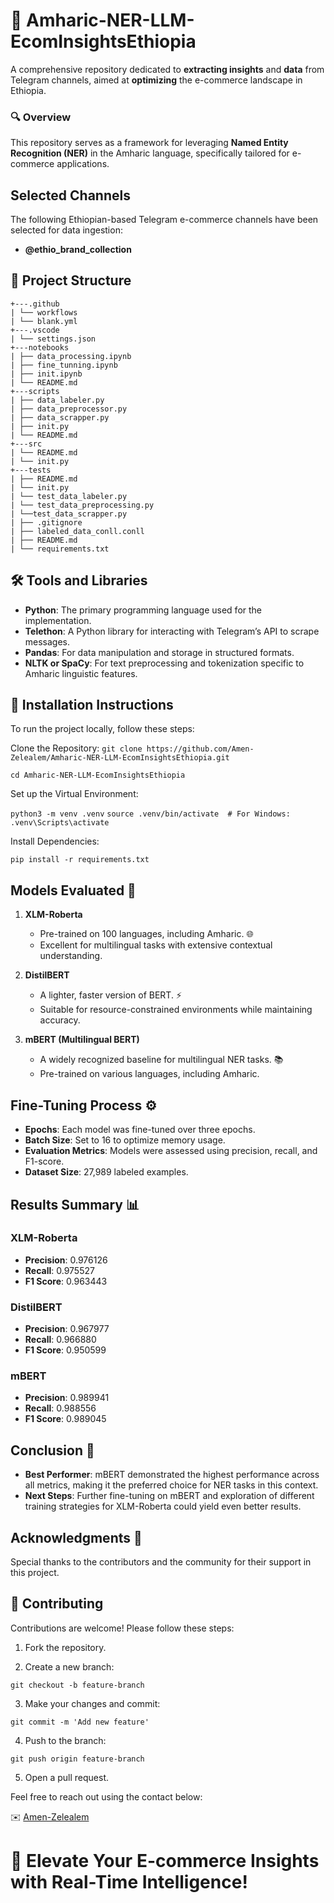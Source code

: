 # 🛒 **Amharic-NER-LLM-EcomInsightsEthiopia**
A comprehensive repository dedicated to **extracting insights** and **data** from Telegram channels, aimed at **optimizing** the e-commerce landscape in Ethiopia.

### 🔍 **Overview**
This repository serves as a framework for leveraging **Named Entity Recognition (NER)** in the Amharic language, specifically tailored for e-commerce applications.

## Selected Channels
The following Ethiopian-based Telegram e-commerce channels have been selected for data ingestion:
- **@ethio_brand_collection**

## 📂 **Project Structure**

```
+---.github
| └── workflows
| └── blank.yml
+---.vscode
| └── settings.json
+---notebooks
| ├── data_processing.ipynb
| ├── fine_tunning.ipynb
| ├── init.ipynb
| └── README.md
+---scripts
| ├── data_labeler.py
| ├── data_preprocessor.py
| ├── data_scrapper.py
| ├── init.py
| └── README.md
+---src
| └── README.md
| └── init.py
+---tests
| ├── README.md
| └── init.py
| └── test_data_labeler.py
| └── test_data_preprocessing.py
| └──test_data_scrapper.py
| ├── .gitignore
| ├── labeled_data_conll.conll
| ├── README.md
| └── requirements.txt
```

## 🛠️ Tools and Libraries
- **Python**: The primary programming language used for the implementation.
- **Telethon**: A Python library for interacting with Telegram’s API to scrape messages.
- **Pandas**: For data manipulation and storage in structured formats.
- **NLTK or SpaCy**: For text preprocessing and tokenization specific to Amharic linguistic features.

## 🚀 Installation Instructions
To run the project locally, follow these steps:

Clone the Repository:
`git clone https://github.com/Amen-Zelealem/Amharic-NER-LLM-EcomInsightsEthiopia.git`


`cd Amharic-NER-LLM-EcomInsightsEthiopia`

Set up the Virtual Environment:

`python3 -m venv .venv`
`source .venv/bin/activate  # For Windows: .venv\Scripts\activate`

Install Dependencies:

`pip install -r requirements.txt`

## Models Evaluated 🤖
1. **XLM-Roberta**
   - Pre-trained on 100 languages, including Amharic. 🌐
   - Excellent for multilingual tasks with extensive contextual understanding.

2. **DistilBERT**
   - A lighter, faster version of BERT. ⚡
   - Suitable for resource-constrained environments while maintaining accuracy.

3. **mBERT (Multilingual BERT)**
   - A widely recognized baseline for multilingual NER tasks. 📚
   - Pre-trained on various languages, including Amharic.

## Fine-Tuning Process ⚙️
- **Epochs**: Each model was fine-tuned over three epochs.
- **Batch Size**: Set to 16 to optimize memory usage.
- **Evaluation Metrics**: Models were assessed using precision, recall, and F1-score.
- **Dataset Size**: 27,989 labeled examples.

## Results Summary 📊
### XLM-Roberta
- **Precision**: 0.976126
- **Recall**: 0.975527
- **F1 Score**: 0.963443

### DistilBERT
- **Precision**: 0.967977
- **Recall**: 0.966880
- **F1 Score**: 0.950599

### mBERT
- **Precision**: 0.989941
- **Recall**: 0.988556
- **F1 Score**: 0.989045

## Conclusion 🎉
- **Best Performer**: mBERT demonstrated the highest performance across all metrics, making it the preferred choice for NER tasks in this context.
- **Next Steps**: Further fine-tuning on mBERT and exploration of different training strategies for XLM-Roberta could yield even better results.

## Acknowledgments 🙏
Special thanks to the contributors and the community for their support in this project.

## 🤝 Contributing

Contributions are welcome! Please follow these steps:

1. Fork the repository.
   
2. Create a new branch: 
   
```git checkout -b feature-branch```  

3. Make your changes and commit: 

```git commit -m 'Add new feature'```
  
4. Push to the branch:
 
```git push origin feature-branch```

5. Open a pull request.

Feel free to reach out using the contact below:

✉️ [Amen-Zelealem](mailto:amenzelealem@gmail.com)

# **🌟 Elevate Your E-commerce Insights with Real-Time Intelligence!**
